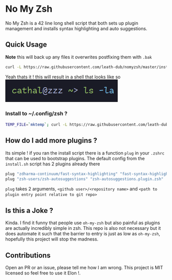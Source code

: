 # No My Zsh
No My Zsh is a 42 line long shell script that both sets up plugin management and installs
syntax highlighting and auto suggestions.

## Quick Usage
**Note** this will back up any files it overwrites postfixing them with `.bak`
```sh
curl -L https://raw.githubusercontent.com/leath-dub/nomyzsh/master/install.sh | sh
```
Yeah thats it ! this will result in a shell that looks like so
![default config](examples/default.png)

### Install to ~/.config/zsh ?
```sh
TEMP_FILE=`mktemp`; curl -L https://raw.githubusercontent.com/leath-dub/nomyzsh/master/install.sh > $TEMP_FILE && sh $TEMP_FILE --xdg
```

## How do I add more plugins ?
Its simple ! if you ran the install script there is a function `plug` in your `.zshrc` that
can be used to bootstrap plugins. The default config from the `install.sh` script has 2
plugins already there
```sh
plug "zdharma-continuum/fast-syntax-highlighting" "fast-syntax-highlighting.plugin.zsh"
plug "zsh-users/zsh-autosuggestions" "zsh-autosuggestions.plugin.zsh"
```
`plug` takes 2 arguments, `<github user>/<repository name>` and `<path to plugin entry point relative to git repo>`

## Is this a Joke ?
Kinda. I find it funny that people use `oh-my-zsh` but also painful as plugins are actually incredibly simple
in zsh. This repo is also not necessary but it does automate it such that the barrier to entry is just
as low as `oh-my-zsh`, hopefully this project will stop the madness.

## Contributions
Open an PR or an issue, please tell me how I am wrong. This project is MIT licensed so feel free to
use it Elon !.
